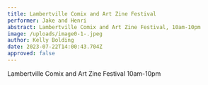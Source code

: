 ```yaml
---
title: Lambertville Comix and Art Zine Festival
performer: Jake and Henri
abstract: Lambertville Comix and Art Zine Festival, 10am-10pm
image: /uploads/image0-1-.jpeg
author: Kelly Bolding
date: 2023-07-22T14:00:43.704Z
approved: false
---
```

Lambertville Comix and Art Zine Festival 10am-10pm